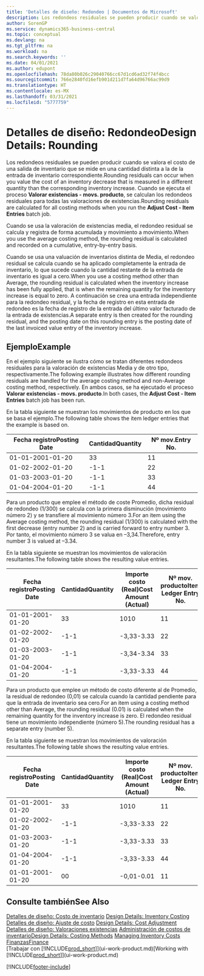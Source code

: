 ```yaml
---
title: 'Detalles de diseño: Redondeo | Documentos de Microsoft'
description: Los redondeos residuales se pueden producir cuando se valora el costo de una salida de inventario que se mide en una cantidad distinta a la de la entrada de inventario correspondiente. Cuando se ejecuta el proceso **Valorar existencias - movs. producto**, se calculan los redondeos residuales para todas las valoraciones de existencias.
author: SorenGP
ms.service: dynamics365-business-central
ms.topic: conceptual
ms.devlang: na
ms.tgt_pltfrm: na
ms.workload: na
ms.search.keywords: ''
ms.date: 04/01/2021
ms.author: edupont
ms.openlocfilehash: 78da80b026c29040766cc67d1cd6ad32f74f4bcc
ms.sourcegitcommit: 766e2840fd16efb901d211d7fa64d96766ac99d9
ms.translationtype: HT
ms.contentlocale: es-MX
ms.lasthandoff: 03/31/2021
ms.locfileid: "5777759"
---
```

# <a name="design-details-rounding"></a><span data-ttu-id="a1a12-104">Detalles de diseño: Redondeo</span><span class="sxs-lookup"><span data-stu-id="a1a12-104">Design Details: Rounding</span></span>
<span data-ttu-id="a1a12-105">Los redondeos residuales se pueden producir cuando se valora el costo de una salida de inventario que se mide en una cantidad distinta a la de la entrada de inventario correspondiente.</span><span class="sxs-lookup"><span data-stu-id="a1a12-105">Rounding residuals can occur when you value the cost of an inventory decrease that is measured in a different quantity than the corresponding inventory increase.</span></span> <span data-ttu-id="a1a12-106">Cuando se ejecuta el proceso **Valorar existencias - movs. producto**, se calculan los redondeos residuales para todas las valoraciones de existencias.</span><span class="sxs-lookup"><span data-stu-id="a1a12-106">Rounding residuals are calculated for all costing methods when you run the **Adjust Cost - Item Entries** batch job.</span></span>  

 <span data-ttu-id="a1a12-107">Cuando se usa la valoración de existencias media, el redondeo residual se calcula y registra de forma acumulada y movimiento a movimiento.</span><span class="sxs-lookup"><span data-stu-id="a1a12-107">When you use the average costing method, the rounding residual is calculated and recorded on a cumulative, entry-by-entry basis.</span></span>  

 <span data-ttu-id="a1a12-108">Cuando se usa una valuación de inventarios distinta de Media, el redondeo residual se calcula cuando se ha aplicado completamente la entrada de inventario, lo que sucede cuando la cantidad restante de la entrada de inventario es igual a cero.</span><span class="sxs-lookup"><span data-stu-id="a1a12-108">When you use a costing method other than Average, the rounding residual is calculated when the inventory increase has been fully applied, that is when the remaining quantity for the inventory increase is equal to zero.</span></span> <span data-ttu-id="a1a12-109">A continuación se crea una entrada independiente para la redondeo residual, y la fecha de registro en esta entrada de redondeo es la fecha de registro de la entrada del último valor facturado de la entrada de existencias.</span><span class="sxs-lookup"><span data-stu-id="a1a12-109">A separate entry is then created for the rounding residual, and the posting date on this rounding entry is the posting date of the last invoiced value entry of the inventory increase.</span></span>  

## <a name="example"></a><span data-ttu-id="a1a12-110">Ejemplo</span><span class="sxs-lookup"><span data-stu-id="a1a12-110">Example</span></span>  
 <span data-ttu-id="a1a12-111">En el ejemplo siguiente se ilustra cómo se tratan diferentes redondeos residuales para la valoración de existencias Media y de otro tipo, respectivamente.</span><span class="sxs-lookup"><span data-stu-id="a1a12-111">The following example illustrates how different rounding residuals are handled for the average costing method and non-Average costing method, respectively.</span></span> <span data-ttu-id="a1a12-112">En ambos casos, se ha ejecutado el proceso **Valorar existencias - movs. producto**.</span><span class="sxs-lookup"><span data-stu-id="a1a12-112">In both cases, the **Adjust Cost - Item Entries** batch job has been run.</span></span>  

 <span data-ttu-id="a1a12-113">En la tabla siguiente se muestran los movimientos de producto en los que se basa el ejemplo.</span><span class="sxs-lookup"><span data-stu-id="a1a12-113">The following table shows the item ledger entries that the example is based on.</span></span>  

|<span data-ttu-id="a1a12-114">Fecha registro</span><span class="sxs-lookup"><span data-stu-id="a1a12-114">Posting Date</span></span>|<span data-ttu-id="a1a12-115">Cantidad</span><span class="sxs-lookup"><span data-stu-id="a1a12-115">Quantity</span></span>|<span data-ttu-id="a1a12-116">Nº mov.</span><span class="sxs-lookup"><span data-stu-id="a1a12-116">Entry No.</span></span>|  
|------------------|--------------|---------------|  
|<span data-ttu-id="a1a12-117">01-01-20</span><span class="sxs-lookup"><span data-stu-id="a1a12-117">01-01-20</span></span>|<span data-ttu-id="a1a12-118">3</span><span class="sxs-lookup"><span data-stu-id="a1a12-118">3</span></span>|<span data-ttu-id="a1a12-119">1</span><span class="sxs-lookup"><span data-stu-id="a1a12-119">1</span></span>|  
|<span data-ttu-id="a1a12-120">01-02-20</span><span class="sxs-lookup"><span data-stu-id="a1a12-120">02-01-20</span></span>|<span data-ttu-id="a1a12-121">-1</span><span class="sxs-lookup"><span data-stu-id="a1a12-121">-1</span></span>|<span data-ttu-id="a1a12-122">2</span><span class="sxs-lookup"><span data-stu-id="a1a12-122">2</span></span>|  
|<span data-ttu-id="a1a12-123">01-03-20</span><span class="sxs-lookup"><span data-stu-id="a1a12-123">03-01-20</span></span>|<span data-ttu-id="a1a12-124">-1</span><span class="sxs-lookup"><span data-stu-id="a1a12-124">-1</span></span>|<span data-ttu-id="a1a12-125">3</span><span class="sxs-lookup"><span data-stu-id="a1a12-125">3</span></span>|  
|<span data-ttu-id="a1a12-126">01-04-20</span><span class="sxs-lookup"><span data-stu-id="a1a12-126">04-01-20</span></span>|<span data-ttu-id="a1a12-127">-1</span><span class="sxs-lookup"><span data-stu-id="a1a12-127">-1</span></span>|<span data-ttu-id="a1a12-128">4</span><span class="sxs-lookup"><span data-stu-id="a1a12-128">4</span></span>|  

 <span data-ttu-id="a1a12-129">Para un producto que emplee el método de coste Promedio, dicha residual de redondeo (1/300) se calcula con la primera disminución (movimiento número 2) y se transfiere al movimiento número 3.</span><span class="sxs-lookup"><span data-stu-id="a1a12-129">For an item using the Average costing method, the rounding residual (1/300) is calculated with the first decrease (entry number 2) and is carried forward to entry number 3.</span></span> <span data-ttu-id="a1a12-130"> Por tanto, el movimiento número 3 se valua en –3,34.</span><span class="sxs-lookup"><span data-stu-id="a1a12-130">Therefore, entry number 3 is valued at –3.34.</span></span>  

 <span data-ttu-id="a1a12-131">En la tabla siguiente se muestran los movimientos de valoración resultantes.</span><span class="sxs-lookup"><span data-stu-id="a1a12-131">The following table shows the resulting value entries.</span></span>  

|<span data-ttu-id="a1a12-132">Fecha registro</span><span class="sxs-lookup"><span data-stu-id="a1a12-132">Posting Date</span></span>|<span data-ttu-id="a1a12-133">Cantidad</span><span class="sxs-lookup"><span data-stu-id="a1a12-133">Quantity</span></span>|<span data-ttu-id="a1a12-134">Importe costo (Real)</span><span class="sxs-lookup"><span data-stu-id="a1a12-134">Cost Amount (Actual)</span></span>|<span data-ttu-id="a1a12-135">Nº mov. producto</span><span class="sxs-lookup"><span data-stu-id="a1a12-135">Item Ledger Entry No.</span></span>|<span data-ttu-id="a1a12-136">Nº mov.</span><span class="sxs-lookup"><span data-stu-id="a1a12-136">Entry No.</span></span>|  
|------------------|--------------|----------------------------|---------------------------|---------------|  
|<span data-ttu-id="a1a12-137">01-01-20</span><span class="sxs-lookup"><span data-stu-id="a1a12-137">01-01-20</span></span>|<span data-ttu-id="a1a12-138">3</span><span class="sxs-lookup"><span data-stu-id="a1a12-138">3</span></span>|<span data-ttu-id="a1a12-139">10</span><span class="sxs-lookup"><span data-stu-id="a1a12-139">10</span></span>|<span data-ttu-id="a1a12-140">1</span><span class="sxs-lookup"><span data-stu-id="a1a12-140">1</span></span>|<span data-ttu-id="a1a12-141">1</span><span class="sxs-lookup"><span data-stu-id="a1a12-141">1</span></span>|  
|<span data-ttu-id="a1a12-142">01-02-20</span><span class="sxs-lookup"><span data-stu-id="a1a12-142">02-01-20</span></span>|<span data-ttu-id="a1a12-143">-1</span><span class="sxs-lookup"><span data-stu-id="a1a12-143">-1</span></span>|<span data-ttu-id="a1a12-144">-3,33</span><span class="sxs-lookup"><span data-stu-id="a1a12-144">-3.33</span></span>|<span data-ttu-id="a1a12-145">2</span><span class="sxs-lookup"><span data-stu-id="a1a12-145">2</span></span>|<span data-ttu-id="a1a12-146">2</span><span class="sxs-lookup"><span data-stu-id="a1a12-146">2</span></span>|  
|<span data-ttu-id="a1a12-147">01-03-20</span><span class="sxs-lookup"><span data-stu-id="a1a12-147">03-01-20</span></span>|<span data-ttu-id="a1a12-148">-1</span><span class="sxs-lookup"><span data-stu-id="a1a12-148">-1</span></span>|<span data-ttu-id="a1a12-149">-3,34</span><span class="sxs-lookup"><span data-stu-id="a1a12-149">-3.34</span></span>|<span data-ttu-id="a1a12-150">3</span><span class="sxs-lookup"><span data-stu-id="a1a12-150">3</span></span>|<span data-ttu-id="a1a12-151">3</span><span class="sxs-lookup"><span data-stu-id="a1a12-151">3</span></span>|  
|<span data-ttu-id="a1a12-152">01-04-20</span><span class="sxs-lookup"><span data-stu-id="a1a12-152">04-01-20</span></span>|<span data-ttu-id="a1a12-153">-1</span><span class="sxs-lookup"><span data-stu-id="a1a12-153">-1</span></span>|<span data-ttu-id="a1a12-154">-3,33</span><span class="sxs-lookup"><span data-stu-id="a1a12-154">-3.33</span></span>|<span data-ttu-id="a1a12-155">4</span><span class="sxs-lookup"><span data-stu-id="a1a12-155">4</span></span>|<span data-ttu-id="a1a12-156">4</span><span class="sxs-lookup"><span data-stu-id="a1a12-156">4</span></span>|  

 <span data-ttu-id="a1a12-157">Para un producto que emplee un método de costo diferente al de Promedio, la residual de redondeo (0,01) se calcula cuando la cantidad pendiente para que la entrada de inventario sea cero.</span><span class="sxs-lookup"><span data-stu-id="a1a12-157">For an item using a costing method other than Average, the rounding residual (0.01) is calculated when the remaining quantity for the inventory increase is zero.</span></span> <span data-ttu-id="a1a12-158">El redondeo residual tiene un movimiento independiente (número 5).</span><span class="sxs-lookup"><span data-stu-id="a1a12-158">The rounding residual has a separate entry (number 5).</span></span>  

 <span data-ttu-id="a1a12-159">En la tabla siguiente se muestran los movimientos de valoración resultantes.</span><span class="sxs-lookup"><span data-stu-id="a1a12-159">The following table shows the resulting value entries.</span></span>  

|<span data-ttu-id="a1a12-160">Fecha registro</span><span class="sxs-lookup"><span data-stu-id="a1a12-160">Posting Date</span></span>|<span data-ttu-id="a1a12-161">Cantidad</span><span class="sxs-lookup"><span data-stu-id="a1a12-161">Quantity</span></span>|<span data-ttu-id="a1a12-162">Importe costo (Real)</span><span class="sxs-lookup"><span data-stu-id="a1a12-162">Cost Amount (Actual)</span></span>|<span data-ttu-id="a1a12-163">Nº mov. producto</span><span class="sxs-lookup"><span data-stu-id="a1a12-163">Item Ledger Entry No.</span></span>|<span data-ttu-id="a1a12-164">Nº mov.</span><span class="sxs-lookup"><span data-stu-id="a1a12-164">Entry No.</span></span>|  
|------------------|--------------|----------------------------|---------------------------|---------------|  
|<span data-ttu-id="a1a12-165">01-01-20</span><span class="sxs-lookup"><span data-stu-id="a1a12-165">01-01-20</span></span>|<span data-ttu-id="a1a12-166">3</span><span class="sxs-lookup"><span data-stu-id="a1a12-166">3</span></span>|<span data-ttu-id="a1a12-167">10</span><span class="sxs-lookup"><span data-stu-id="a1a12-167">10</span></span>|<span data-ttu-id="a1a12-168">1</span><span class="sxs-lookup"><span data-stu-id="a1a12-168">1</span></span>|<span data-ttu-id="a1a12-169">1</span><span class="sxs-lookup"><span data-stu-id="a1a12-169">1</span></span>|  
|<span data-ttu-id="a1a12-170">01-02-20</span><span class="sxs-lookup"><span data-stu-id="a1a12-170">02-01-20</span></span>|<span data-ttu-id="a1a12-171">-1</span><span class="sxs-lookup"><span data-stu-id="a1a12-171">-1</span></span>|<span data-ttu-id="a1a12-172">-3,33</span><span class="sxs-lookup"><span data-stu-id="a1a12-172">-3.33</span></span>|<span data-ttu-id="a1a12-173">2</span><span class="sxs-lookup"><span data-stu-id="a1a12-173">2</span></span>|<span data-ttu-id="a1a12-174">2</span><span class="sxs-lookup"><span data-stu-id="a1a12-174">2</span></span>|  
|<span data-ttu-id="a1a12-175">01-03-20</span><span class="sxs-lookup"><span data-stu-id="a1a12-175">03-01-20</span></span>|<span data-ttu-id="a1a12-176">-1</span><span class="sxs-lookup"><span data-stu-id="a1a12-176">-1</span></span>|<span data-ttu-id="a1a12-177">-3,33</span><span class="sxs-lookup"><span data-stu-id="a1a12-177">-3.33</span></span>|<span data-ttu-id="a1a12-178">3</span><span class="sxs-lookup"><span data-stu-id="a1a12-178">3</span></span>|<span data-ttu-id="a1a12-179">3</span><span class="sxs-lookup"><span data-stu-id="a1a12-179">3</span></span>|  
|<span data-ttu-id="a1a12-180">01-04-20</span><span class="sxs-lookup"><span data-stu-id="a1a12-180">04-01-20</span></span>|<span data-ttu-id="a1a12-181">-1</span><span class="sxs-lookup"><span data-stu-id="a1a12-181">-1</span></span>|<span data-ttu-id="a1a12-182">-3,33</span><span class="sxs-lookup"><span data-stu-id="a1a12-182">-3.33</span></span>|<span data-ttu-id="a1a12-183">4</span><span class="sxs-lookup"><span data-stu-id="a1a12-183">4</span></span>|<span data-ttu-id="a1a12-184">4</span><span class="sxs-lookup"><span data-stu-id="a1a12-184">4</span></span>|  
|<span data-ttu-id="a1a12-185">01-01-20</span><span class="sxs-lookup"><span data-stu-id="a1a12-185">01-01-20</span></span>|<span data-ttu-id="a1a12-186">0</span><span class="sxs-lookup"><span data-stu-id="a1a12-186">0</span></span>|<span data-ttu-id="a1a12-187">-0,01</span><span class="sxs-lookup"><span data-stu-id="a1a12-187">-0.01</span></span>|<span data-ttu-id="a1a12-188">1</span><span class="sxs-lookup"><span data-stu-id="a1a12-188">1</span></span>|<span data-ttu-id="a1a12-189">5</span><span class="sxs-lookup"><span data-stu-id="a1a12-189">5</span></span>|  

## <a name="see-also"></a><span data-ttu-id="a1a12-190">Consulte también</span><span class="sxs-lookup"><span data-stu-id="a1a12-190">See Also</span></span>  
 <span data-ttu-id="a1a12-191">[Detalles de diseño: Costo de inventario](design-details-inventory-costing.md) </span><span class="sxs-lookup"><span data-stu-id="a1a12-191">[Design Details: Inventory Costing](design-details-inventory-costing.md) </span></span>  
 <span data-ttu-id="a1a12-192">[Detalles de diseño: Ajuste de costo](design-details-cost-adjustment.md) </span><span class="sxs-lookup"><span data-stu-id="a1a12-192">[Design Details: Cost Adjustment](design-details-cost-adjustment.md) </span></span>  
 <span data-ttu-id="a1a12-193">[Detalles de diseño: Valoraciones existencias](design-details-costing-methods.md) [Administración de costos de inventario](finance-manage-inventory-costs.md)</span><span class="sxs-lookup"><span data-stu-id="a1a12-193">[Design Details: Costing Methods](design-details-costing-methods.md) [Managing Inventory Costs](finance-manage-inventory-costs.md)</span></span>  
 [<span data-ttu-id="a1a12-194">Finanzas</span><span class="sxs-lookup"><span data-stu-id="a1a12-194">Finance</span></span>](finance.md)  
 <span data-ttu-id="a1a12-195">[Trabajar con [!INCLUDE[prod_short](includes/prod_short.md)]](ui-work-product.md)</span><span class="sxs-lookup"><span data-stu-id="a1a12-195">[Working with [!INCLUDE[prod_short](includes/prod_short.md)]](ui-work-product.md)</span></span>


[!INCLUDE[footer-include](includes/footer-banner.md)]